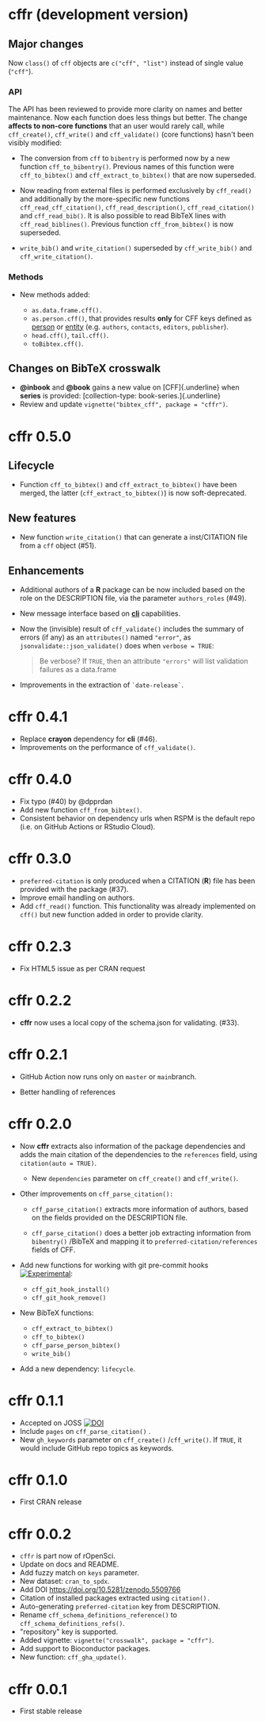 # cffr (development version)

## Major changes

Now `class()` of `cff` objects are `c("cff", "list")` instead of single value
(`"cff"`).

### API

The API has been reviewed to provide more clarity on names and better
maintenance. Now each function does less things but better. The change **affects
to non-core functions** that an user would rarely call, while `cff_create()`,
`cff_write()` and `cff_validate()` (core functions) hasn't been visibly
modified:

-   The conversion from `cff` to `bibentry` is performed now by a new function
    `cff_to_bibentry()`. Previous names of this function were `cff_to_bibtex()`
    and `cff_extract_to_bibtex()` that are now superseded.

-   Now reading from external files is performed exclusively by `cff_read()` and
    additionally by the more-specific new functions `cff_read_cff_citation()`,
    `cff_read_description()`, `cff_read_citation()` and `cff_read_bib()`. It is
    also possible to read BibTeX lines with `cff_read_biblines()`. Previous
    function `cff_from_bibtex()` is now superseded.

-   `write_bib()` and `write_citation()` superseded by `cff_write_bib()` and
    `cff_write_citation()`.

### Methods

-   New methods added:

    -   `as.data.frame.cff().`
    -   `as.person.cff()`, that provides results **only** for CFF keys defined
        as
        [person](https://github.com/citation-file-format/citation-file-format/blob/main/schema-guide.md#definitionsperson)
        or
        [entity](https://github.com/citation-file-format/citation-file-format/blob/main/schema-guide.md#definitionsentity)
        (e.g. `authors`, `contacts`, `editors`, `publisher`).
    -   `head.cff()`, `tail.cff()`.
    -   `toBibtex.cff()`.

## Changes on BibTeX crosswalk

-   **\@inbook** and **\@book** gains a new value on [CFF]{.underline} when
    **series** is provided: [collection-type: book-series.]{.underline}
-   Review and update `vignette("bibtex_cff", package = "cffr")`.

# cffr 0.5.0

## Lifecycle

-   Function `cff_to_bibtex()` and `cff_extract_to_bibtex()` have been merged,
    the latter (`cff_extract_to_bibtex()`) is now soft-deprecated.

## New features

-   New function `write_citation()` that can generate a inst/CITATION file from
    a `cff` object (#51).

## Enhancements

-   Additional authors of a **R** package can be now included based on the role
    on the DESCRIPTION file, via the parameter `authors_roles` (#49).

-   New message interface based on [**cli**](https://cli.r-lib.org/)
    capabilities.

-   Now the (invisible) result of `cff_validate()` includes the summary of
    errors (if any) as an `attributes()` named `"error"`, as
    `jsonvalidate::json_validate()` does when `verbose = TRUE`:

    > Be verbose? If `TRUE`, then an attribute `"errors"` will list validation
    > failures as a data.frame

-   Improvements in the extraction of `` `date-release` ``.

# cffr 0.4.1

-   Replace **crayon** dependency for **cli** (#46).
-   Improvements on the performance of `cff_validate()`.

# cffr 0.4.0

-   Fix typo (#40) by @dpprdan
-   Add new function `cff_from_bibtex()`.
-   Consistent behavior on dependency urls when RSPM is the default repo (i.e.
    on GitHub Actions or RStudio Cloud).

# cffr 0.3.0

-   `preferred-citation` is only produced when a CITATION (**R**) file has been
    provided with the package (#37).
-   Improve email handling on authors.
-   Add `cff_read()` function. This functionality was already implemented on
    `cff()` but new function added in order to provide clarity.

# cffr 0.2.3

-   Fix HTML5 issue as per CRAN request

# cffr 0.2.2

-   **cffr** now uses a local copy of the schema.json for validating. (#33).

# cffr 0.2.1

-   GitHub Action now runs only on `master` or `main`branch.

-   Better handling of references

# cffr 0.2.0

-   Now **cffr** extracts also information of the package dependencies and adds
    the main citation of the dependencies to the `references` field, using
    `citation(auto = TRUE)`.

    -   New `dependencies` parameter on `cff_create()` and `cff_write()`.

-   Other improvements on `cff_parse_citation():`

    -   `cff_parse_citation()` extracts more information of authors, based on
        the fields provided on the DESCRIPTION file.

    -   `cff_parse_citation()` does a better job extracting information from
        `bibentry()` /BibTeX and mapping it to `preferred-citation/references`
        fields of CFF.

-   Add new functions for working with git pre-commit hooks
    [![Experimental](https://lifecycle.r-lib.org/articles/figures/lifecycle-experimental.svg)](https://lifecycle.r-lib.org/articles/stages.html#experimental):

    -   `cff_git_hook_install()`
    -   `cff_git_hook_remove()`

-   New BibTeX functions:

    -   `cff_extract_to_bibtex()`
    -   `cff_to_bibtex()`
    -   `cff_parse_person_bibtex()`
    -   `write_bib()`

-   Add a new dependency: `lifecycle`.

# cffr 0.1.1

-   Accepted on JOSS
    [![DOI](https://joss.theoj.org/papers/10.21105/joss.03900/status.svg)](https://doi.org/10.21105/joss.03900)
-   Include `pages` on `cff_parse_citation()` .
-   New `gh_keywords` parameter on `cff_create()` /`cff_write()`. If `TRUE`, it
    would include GitHub repo topics as keywords.

# cffr 0.1.0

-   First CRAN release

# cffr 0.0.2

-   `cffr` is part now of rOpenSci.
-   Update on docs and README.
-   Add fuzzy match on `keys` parameter.
-   New dataset: `cran_to_spdx`.
-   Add DOI <https://doi.org/10.5281/zenodo.5509766>
-   Citation of installed packages extracted using `citation().`
-   Auto-generating `preferred-citation` key from DESCRIPTION.
-   Rename `cff_schema_definitions_reference()` to
    `cff_schema_definitions_refs()`.
-   "repository" key is supported.
-   Added vignette: `vignette("crosswalk", package = "cffr")`.
-   Add support to Bioconductor packages.
-   New function: `cff_gha_update()`.

# cffr 0.0.1

-   First stable release
